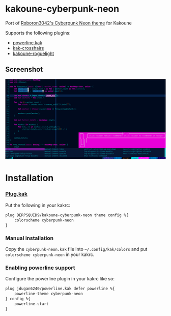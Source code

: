 # kakoune-cyberpunk-neon
Port of [Roboron3042's Cyberpunk Neon theme](https://github.com/Roboron3042/Cyberpunk-Neon) for Kakoune

Supports the following plugins:
* [powerline.kak](https://github.com/jdugan6240/powerline.kak)
* [kak-crosshairs](https://github.com/jdugan6240/powerline.kak)
* [kakoune-roguelight](https://github.com/occivink/kakoune-roguelight)


## Screenshot
![Screenshot](/screenshots/cyberpunk-neon-code.png "Example of the colorscheme in use")

# Installation
### [Plug.kak](https://github.com/robertmeta/plug.kak)
Put the following in your kakrc:

    plug DERPSQUID9/kakoune-cyberpunk-neon theme config %{
        colorscheme cyberpunk-neon
    }

### Manual installation
Copy the `cyberpunk-neon.kak` file into `~/.config/kak/colors` and put `colorscheme cyberpunk-neon` in your kakrc.

### Enabling powerline support
Configure the powerline plugin in your kakrc like so:

    plug jdugan6240/powerline.kak defer powerline %{
        powerline-theme cyberpunk-neon
    } config %{
        powerline-start
    }
